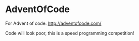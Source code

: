 # AdventOfCode
For Advent of code. http://adventofcode.com/


Code will look poor, this is a speed programming competition!
